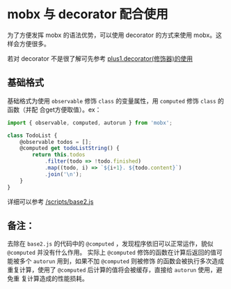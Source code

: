 # mobx 与 decorator 配合使用
为了方便发挥 mobx 的语法优势，可以使用 decorator 的方式来使用 mobx。这样会方便很多。

若对 decorator 不是很了解可先参考 [plus1.decorator(修饰器)的使用](/docs/plus1.decorator(修饰器)的使用.md)

## 基础格式
基础格式为使用 `observable` 修饰 `class` 的变量属性，用 `computed` 修饰 `class` 的函数（并配
合get方便取值）。ex：  

```javascript
import { observable, computed, autorun } from 'mobx';

class TodoList {
    @observable todos = [];
    @computed get todoListString() {
        return this.todos
            .filter(todo => !todo.finished)
            .map((todo, i) => `${i+1}. ${todo.content}`)
            .join('\n');
    }
}
```

详细可以参考 [/scripts/base2.js](/scripts/base2.js)  

## 备注：  
去除在 `base2.js` 的代码中的 `@computed` ，发现程序依旧可以正常运作，貌似 `@computed` 并没有什么作用。
实际上 `@computed` 修饰的函数在计算后返回的值可能被多个 `autorun` 用到，如果不加 `@computed` 则被修饰
的函数会被执行多次造成重复计算，使用了 `@computed` 后计算的值将会被缓存，直接给 `autorun` 使用，避免重
复计算造成的性能损耗。